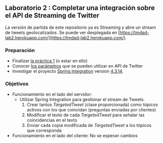## Laboratorio 2 : Completar una integración sobre el API de Streaming de Twitter

La versión de partida de este repositorio ya es Streaming y abre un stream de tweets geolocalizados.
Se puede ver desplegada en [https://tmdad-lab2.herokuapp.com/](https://tmdad-lab2.herokuapp.com/).

### Preparación

* Finalizar [la práctica 1](https://github.com/UNIZAR-62227-TMDAD/lab1-twitter-stream) (o estar en ello)
* Conocer [los parámetros](https://dev.twitter.com/streaming/overview/request-parameters) que se pueden utilizar en API de Twitter 
* Investigar el proyecto [Spring Integration](http://projects.spring.io/spring-integration/) version [4.3.14](https://docs.spring.io/spring-integration/docs/4.3.14.RELEASE/reference/html/).

### Objetivos

* Funcionamiento en el lado del servidor:
    * Utilizar Spring Integration para gestionar el stream de Tweets.
	   1. Crear tantos *TargetedTweet* (clase proporcionada) como tópicos activos con los que coincidan (preguntas enviadas por clientes)
       1. Modificar el texto de cada *TargetedTweet* para señalar las coincidencias en el texto 
       1. Enviar cada copia modificada de *TargetedTweet* a los tópicos que corresponda
* Funcionamiento en el lado del cliente: No se esperan cambios

